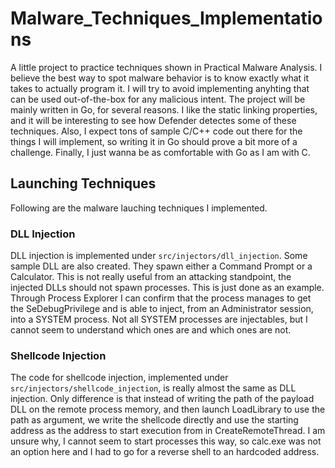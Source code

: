 # Malware_Techniques_Implementations

A little project to practice techniques shown in Practical Malware Analysis. I believe the best way to spot malware behavior is to know exactly what it takes to actually program it. I will try to avoid implementing anyhting that can be used out-of-the-box for any malicious intent.
The project will be mainly written in Go, for several reasons. I like the static linking properties, and it will be interesting to see how Defender detectes some of these techniques. Also, I expect tons of sample C/C++ code out there for the things I will implement, so writing it in Go should prove a bit more of a challenge. Finally, I just wanna be as comfortable with Go as I am with C.

## Launching Techniques

Following are the malware lauching techniques I implemented.

### DLL Injection

DLL injection is implemented under `src/injectors/dll_injection`. Some sample DLL are also created. They spawn either a Command Prompt or a Calculator. This is not really useful from an attacking standpoint, the injected DLLs should not  spawn processes. This is just done as an example.
Through Process Explorer I can confirm that the process manages to get the SeDebugPrivilege and is able to inject, from an Administrator session, into a SYSTEM process.
Not all SYSTEM processes are injectables, but I cannot seem to understand which ones are and which ones are not.

### Shellcode Injection

The code for shellcode injection, implemented under `src/injectors/shellcode_injection`, is really almost the same as DLL injection. Only difference is that instead of writing the path of the payload DLL on the remote process memory, and then launch LoadLibrary to use the path as argument, we write the shellcode directly and use the starting address as the address to start execution from in CreateRemoteThread. I am unsure why, I cannot seem to start processes this way, so calc.exe was not an option here and I had to go for a reverse shell to an hardcoded address.


